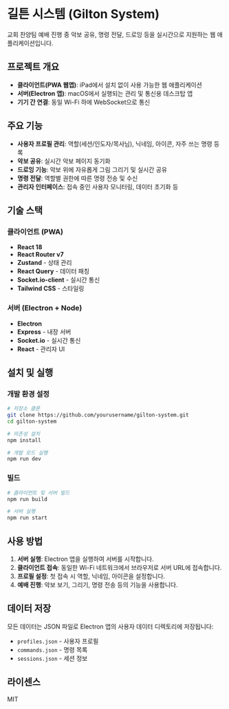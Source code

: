 # 길튼 시스템 (Gilton System)

교회 찬양팀 예배 진행 중 악보 공유, 명령 전달, 드로잉 등을 실시간으로 지원하는 웹 애플리케이션입니다.

## 프로젝트 개요

- **클라이언트(PWA 웹앱)**: iPad에서 설치 없이 사용 가능한 웹 애플리케이션
- **서버(Electron 앱)**: macOS에서 실행되는 관리 및 통신용 데스크탑 앱
- **기기 간 연결**: 동일 Wi-Fi 하에 WebSocket으로 통신

## 주요 기능

- **사용자 프로필 관리**: 역할(세션/인도자/목사님), 닉네임, 아이콘, 자주 쓰는 명령 등록
- **악보 공유**: 실시간 악보 페이지 동기화
- **드로잉 기능**: 악보 위에 자유롭게 그림 그리기 및 실시간 공유
- **명령 전달**: 역할별 권한에 따른 명령 전송 및 수신
- **관리자 인터페이스**: 접속 중인 사용자 모니터링, 데이터 초기화 등

## 기술 스택

### 클라이언트 (PWA)

- **React 18**
- **React Router v7**
- **Zustand** - 상태 관리
- **React Query** - 데이터 패칭
- **Socket.io-client** - 실시간 통신
- **Tailwind CSS** - 스타일링

### 서버 (Electron + Node)

- **Electron**
- **Express** - 내장 서버
- **Socket.io** - 실시간 통신
- **React** - 관리자 UI

## 설치 및 실행

### 개발 환경 설정

```bash
# 저장소 클론
git clone https://github.com/yourusername/gilton-system.git
cd gilton-system

# 의존성 설치
npm install

# 개발 모드 실행
npm run dev
```

### 빌드

```bash
# 클라이언트 및 서버 빌드
npm run build

# 서버 실행
npm run start
```

## 사용 방법

1. **서버 실행**: Electron 앱을 실행하여 서버를 시작합니다.
2. **클라이언트 접속**: 동일한 Wi-Fi 네트워크에서 브라우저로 서버 URL에 접속합니다.
3. **프로필 설정**: 첫 접속 시 역할, 닉네임, 아이콘을 설정합니다.
4. **예배 진행**: 악보 보기, 그리기, 명령 전송 등의 기능을 사용합니다.

## 데이터 저장

모든 데이터는 JSON 파일로 Electron 앱의 사용자 데이터 디렉토리에 저장됩니다:

- `profiles.json` - 사용자 프로필
- `commands.json` - 명령 목록
- `sessions.json` - 세션 정보

## 라이센스

MIT
